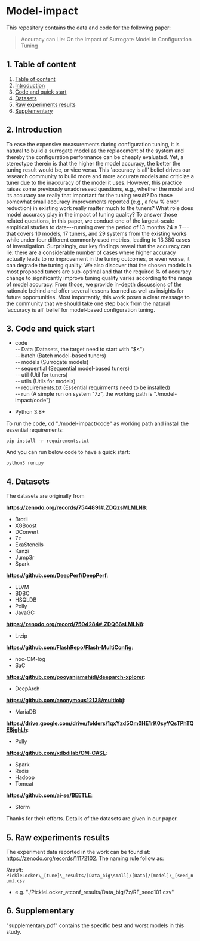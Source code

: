 
# Model-impact
This repository contains the data and code for the following paper: 
> Accuracy can Lie: On the Impact of Surrogate Model in Configuration Tuning

##  1. <a name='Tableofcontent'></a>Table of content
<!-- vscode-markdown-toc -->
1. [Table of content](#Tableofcontent)
2. [Introduction](#Introduction)
3. [Code and quick start](#Codeandquickstart)
4. [Datasets](#Datasets)
5. [Raw experiments results](#Rawexperimentsresults)
6. [Supplementary](#Supplementary)

<!-- vscode-markdown-toc-config
	numbering=true
	autoSave=true
	/vscode-markdown-toc-config -->
<!-- /vscode-markdown-toc -->

##  2. <a name='Introduction'></a>Introduction
To ease the expensive measurements during configuration tuning, it is natural to build a surrogate model as the replacement of the system and thereby the configuration performance can be cheaply evaluated. Yet, a stereotype therein is that the higher the model accuracy, the better the tuning result would be, or vice versa. This 'accuracy is all' belief drives our research community to build more and more accurate models and criticize a tuner due to the inaccuracy of the model it uses. However, this practice raises some previously unaddressed questions, e.g., whether the model and its accuracy are really that important for the tuning result? Do those somewhat small accuracy improvements reported (e.g., a few \% error reduction) in existing work really matter much to the tuners? What role does model accuracy play in the impact of tuning quality? To answer those related questions, in this paper, we conduct one of the largest-scale empirical studies to date---running over the period of 13 months $24\times7$---that covers 10 models, 17 tuners, and 29 systems from the existing works while under four different commonly used metrics, leading to 13,380 cases of investigation. Surprisingly, our key findings reveal that the accuracy can lie: there are a considerable number of cases where higher accuracy actually leads to no improvement in the tuning outcomes, or even worse, it can degrade the tuning quality. We also discover that the chosen models in most proposed tuners are sub-optimal and that the required \% of accuracy change to significantly improve tuning quality varies according to the range of model accuracy. From those, we provide in-depth discussions of the rationale behind and offer several lessons learned as well as insights for future opportunities. Most importantly, this work poses a clear message to the community that we should take one step back from the natural 'accuracy is all' belief for model-based configuration tuning.

##  3. <a name='Codeandquickstart'></a>Code and quick start
* code <br>
   -- Data (Datasets, the target need to start with "$<")<br>
   -- batch (Batch model-based tuners) <br>
   -- models (Surrogate models)<br>
   -- sequential (Sequential model-based tuners)<br>
   -- util (Util for tuners)<br>
   -- utils (Utils for models)<br>
   -- requirements.txt (Essential requirments need to be installed) <br>
   -- run (A simple run on system "7z", the working path is "./model-impact/code")

* Python 3.8+

To run the code, cd "./model-impact/code" as working path and install the essential requirements: 
```
pip install -r requirements.txt
```
And you can run below code to have a quick start:
```
python3 run.py
```


##  4. <a name='Datasets'></a>Datasets
The datasets are originally from 

**https://zenodo.org/records/7544891#.ZDQzsMLMLN8**:
   - Brotli
   - XGBoost
   - DConvert
   - 7z
   - ExaStencils
   - Kanzi
   - Jump3r
   - Spark
     
**https://github.com/DeepPerf/DeepPerf**:
   - LLVM
   - BDBC
   - HSQLDB
   - Polly
   - JavaGC
     
**https://zenodo.org/record/7504284#.ZDQ66sLMLN8**:
   - Lrzip
     
**https://github.com/FlashRepo/Flash-MultiConfig**:
   - noc-CM-log
   - SaC
     
**https://github.com/pooyanjamshidi/deeparch-xplorer**:
   - DeepArch
     
**https://github.com/anonymous12138/multiobj**:
   - MariaDB
     
**https://drive.google.com/drive/folders/1qxYzd5Om0HE1rK0syYQsTPhTQEBjghLh**:
   - Polly
     
**https://github.com/xdbdilab/CM-CASL**:
   - Spark
   - Redis
   - Hadoop
   - Tomcat
     
**https://github.com/ai-se/BEETLE**:
   - Storm

Thanks for their efforts. Details of the datasets are given in our paper.

##  5. <a name='Rawexperimentsresults'></a>Raw experiments results

The experiment data reported in the work can be found at: https://zenodo.org/records/11172102. The naming rule follow as: <br>


*Result*: `PickleLocker\_[tune]\_results/[Data_big\small]/[Data]/[model]\_[seed_num].csv`  <br>
- e.g. "./PickleLocker_atconf_results/Data_big/7z/RF_seed101.csv"<br>

<!-- *Model*: `PickleLocker\_[tuner]\_results/[Data_big\small]/[Data]/[model]\_[seed_num]\_[step_num].p`  <br>
- e.g. "./PickleLocker_atconf_models/Data_big/7z/GP_seed101_step20.p"<br> -->


##  6. <a name='Supplementary'></a>Supplementary
"supplementary.pdf" contains the specific best and worst models in this study.
